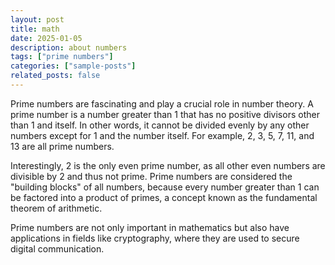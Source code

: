 ```yaml
---
layout: post
title: math
date: 2025-01-05 
description: about numbers
tags: ["prime numbers"]
categories: ["sample-posts"]
related_posts: false
---
```


Prime numbers are fascinating and play a crucial role in number theory. A prime number is a number greater than 1 that has no positive divisors other than 1 and itself. In other words, it cannot be divided evenly by any other numbers except for 1 and the number itself. For example, 2, 3, 5, 7, 11, and 13 are all prime numbers.

Interestingly, 2 is the only even prime number, as all other even numbers are divisible by 2 and thus not prime. Prime numbers are considered the "building blocks" of all numbers, because every number greater than 1 can be factored into a product of primes, a concept known as the fundamental theorem of arithmetic.

Prime numbers are not only important in mathematics but also have applications in fields like cryptography, where they are used to secure digital communication.




